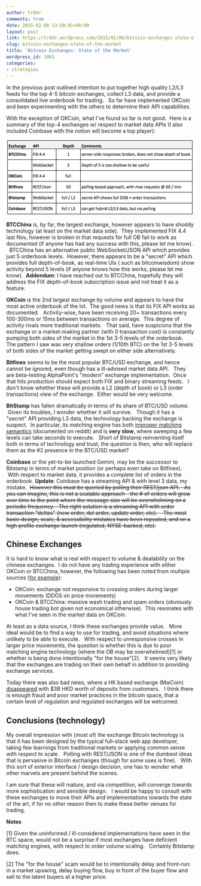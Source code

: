 ```yaml
---
author: tr8dr
comments: true
date: 2015-02-08 13:50:01+00:00
layout: post
link: https://tr8dr.wordpress.com/2015/02/08/bitcoin-exchanges-state-of-the-market/
slug: bitcoin-exchanges-state-of-the-market
title: 'Bitcoin Exchanges: State of the Market'
wordpress_id: 1061
categories:
- strategies
---
```


In the previous post outlined intention to put together high quality L2/L3 feeds for the top 4-5 bitcoin exchanges, collect L3 data, and provide a consolidated live orderbook for trading.   So far have implemented OKCoin and been experimenting with the others to determine their API capabilities.

With the exception of OKCoin, what I've found so far is not good.  Here is a summary of the top-4 exchanges w/ respect to market data APIs (I also included Coinbase with the notion will become a top player):

![Status](/assets/2015-02-08/screen-shot-2015-02-08-at-9-33-28-am.png)

**BTCChina** is, by far, the largest exchange, however appears to have shoddy technology (at least on the market data side).  They implemented FIX 4.4 last Nov, however is broken in that requests for full OB fail to work as documented (if anyone has had any success with this, please let me know).   BTCChina has an alternative public WebSocket/JSON API which provides just 5 orderbook levels.  However, there appears to be a "secret" API which provides full depth-of-book, as real-time UIs ( such as bitcoinwisdom) show activity beyond 5 levels (if anyone knows how this works, please let me know).  **Addendum**: I have reached out to BTCChina, hopefully they will address the FIX depth-of-book subscription issue and not treat it as a feature.

**OKCoin** is the 2nd largest exchange by volume and appears to have the most active orderbook of the lot.  The good news is that its FIX API works as documented.   Activity-wise, have been receiving 20+ transactions every 100-300ms or 15ms between transactions on average.  This degree of activity rivals more traditional markets.   That said, have suspicions that the exchange or a market-making partner (with 0 transaction cost) is constantly pumping both sides of the market in the 1st 3-5 levels of the orderbook.   The pattern I saw was very shallow orders (1/10th BTC) on the 1st 3-5 levels of both sides of the market getting swept on either side alternatively.

**Bitfinex** seems to be the most popular BTC/USD exchange, and hence cannot be ignored, even though has a ill-advised market data API.   They are beta-testing AlphaPoint's "modern" exchange implementation.  Once that hits production should expect both FIX and binary streaming feeds.   I don't know whether these will provide a L2 (depth of book) or L3 (order transactions) view of the exchange.  Either would be very welcome.

**BitStamp** has fallen dramatically in terms of its share of BTC/USD volume.  Given its troubles, I wonder whether it will survive.   Though it has a "secret" API providing L3 data, the technology backing the exchange is suspect.  In particular, its matching engine has both [improper matching semantics](http://www.reddit.com/r/Bitcoin/comments/1r4d6t/bitstamps_streaming_api_and_exploitation/) (documented on reddit) and is **very slow**, where sweeping a few levels can take seconds to execute.   Short of Bitstamp reinventing itself both in terms of technology and trust, the question is then, who will replace them as the #2 presence in the BTC/USD market?

**Coinbase** or the yet-to-be launched Gemini, may be the successor to Bitstamp in terms of market position (or perhaps even take on Bitfinex).  With respect to market data, it provides a complete list of orders in the orderbook. **Update**: Coinbase has a streaming API & with level 3 data, my mistake.  <del>However this must be queried by polling their REST/json API.   As you can imagine, this is not a scalable approach - the # of orders will grow over time to the point where the message size will be overwhelming on a periodic frequency.   The right solution is a streaming API with order transaction "deltas" {new order, del order, update order, etc}.    The most basic design, scale, & accessibility mistakes have been repeated, and on a high profile exchange launch (regulated, NYSE-backed, etc).</del>

## Chinese Exchanges

It is hard to know what is real with respect to volume & dealability on the chinese exchanges.  I do not have any trading experience with either OKCoin or BTCChina, however, the following has been noted from multiple sources ([for example](http://www.reddit.com/r/BitcoinMarkets/comments/2swttr/okcoin_unusable_during_this_drop/)):


  * OKCoin: exchange not responsive to crossing orders during larger movements (DDOS on price movements)	
  * OKCoin & BTCChina: massive wash trading and spam orders (obviously house trading bot given not economical otherwise).  This resonates with what I've seen in the market data on OKCoin.


At least as a data source, I think these exchanges provide value.   More ideal would be to find a way to use for trading, and avoid situations where unlikely to be able to execute.   With respect to unresponsive crosses in larger price movements, the question is whether this is due to poor matching engine technology (where the OB may be overwhelmed)[1] or whether is being done intentionally "for the house"[2].   It seems very likely that the exchanges are trading on their own behalf in addition to providing exchange services.

Today there was also bad news, where a HK based exchange (MaiCoin) [disappeared](http://headlines.yahoo.co.jp/hl?a=20150208-00000055-jij-cn) with $3B HKD worth of deposits from customers.   I think there is enough fraud and poor market practices in the bitcoin space, that a certain level of regulation and regulated exchanges will be welcomed.

## Conclusions (technology)

My overall impression with (most of) the exchange Bitcoin technology is that it has been designed by the typical full-stack web app developer, taking few learnings from traditional markets or applying common sense with respect to scale.   Polling with REST/JSON is one of the dumbest ideas that is pervasive in Bitcoin exchanges (though for some uses is fine).   With this sort of exterior interface / design decision, one has to wonder what other marvels are present behind the scenes.

I am sure that these will mature, and via competition, will converge towards more sophistication and sensible design.   I would be happy to consult with these exchanges to move their APIs and implementations towards the state of the art, if for no other reason then to make these better venues for trading.

**Notes**

[1] Given the uninformed / ill-considered implementations have seen in the BTC space, would not be a surprise if most exchanges have deficient matching engines, with respect to order volume scaling.   Certainly Bitstamp does.

[2] The "for the house" scam would be to intentionally delay and front-run: in a market upswing, delay buying flow, buy in front of the buyer flow and sell to the latent buyers at a higher price.
